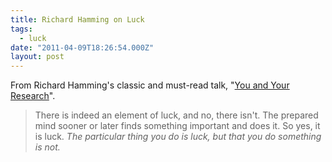 ```yaml
---
title: Richard Hamming on Luck
tags:
  - luck
date: "2011-04-09T18:26:54.000Z"
layout: post
---
```


From Richard Hamming's classic and must-read talk, "[You and Your Research][0]".

> There is indeed an element of luck, and no, there isn't. The prepared mind sooner or later finds something important and does it. So yes, it is luck. _The particular thing you do is luck, but that you do something is not._
> 



[0]: http://www.cs.virginia.edu/~robins/YouAndYourResearch.html
